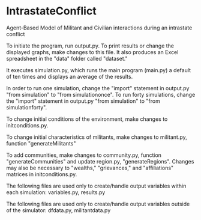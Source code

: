 # IntrastateConflict
Agent-Based Model of Militant and Civilian interactions during an intrastate conflict


To initiate the program, run output.py. To print results or change the displayed graphs, make changes to this file. It also produces an Excel spreadsheet in the "data" folder called "dataset."

It executes simulation.py, which runs the main program (main.py) a default of ten times and displays an average of the results.

In order to run one simulation, change the "import" statement in output.py "from simulation" to "from simulationonce". To run forty simulations, change the "import" statement in output.py "from simulation" to "from simulationforty". 

To change initial conditions of the environment, make changes to initconditions.py. 

To change initial characteristics of militants, make changes to militant.py, function "generateMilitants"

To add communities, make changes to community.py, function "generateCommunities" and update region.py,  "generateRegions". Changes may also be necessary to "wealths," "grievances," and "affiliations" matrices in initconditions.py.

The following files are used only to create/handle output variables within each simulation: variables.py, results.py

The following files are used only to create/handle output variables outside of the simulator: dfdata.py, militantdata.py
